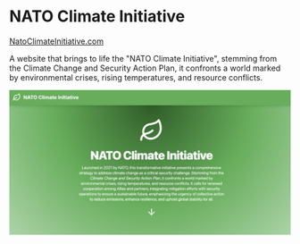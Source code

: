 # NATO Climate Initiative

[NatoClimateInitiative.com](https://natoclimateinitiative.com/)

A website that brings to life the "NATO Climate Initiative", stemming from the Climate Change and Security Action Plan, it confronts a world marked by environmental crises, rising temperatures, and resource conflicts.

![NatoClimateInitiative.com](/natoclimateinitiative-screenshot.png?raw=true)
